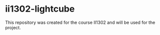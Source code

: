 # ii1302-lightcube
This repository was created for the course II1302 and will be used for the project.
